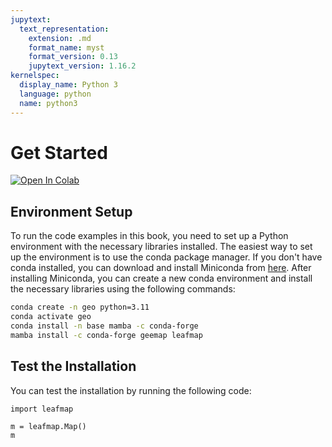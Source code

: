 ```yaml
---
jupytext:
  text_representation:
    extension: .md
    format_name: myst
    format_version: 0.13
    jupytext_version: 1.16.2
kernelspec:
  display_name: Python 3
  language: python
  name: python3
---
```


# Get Started

[![Open In Colab](https://colab.research.google.com/assets/colab-badge.svg)](https://colab.research.google.com/github/giswqs/geog-312/blob/main/book/geospatial/get_started.ipynb)


## Environment Setup

To run the code examples in this book, you need to set up a Python environment with the necessary libraries installed. The easiest way to set up the environment is to use the conda package manager. If you don't have conda installed, you can download and install Miniconda from [here](https://docs.conda.io/en/latest/miniconda.html). After installing Miniconda, you can create a new conda environment and install the necessary libraries using the following commands:

```bash
conda create -n geo python=3.11
conda activate geo
conda install -n base mamba -c conda-forge
mamba install -c conda-forge geemap leafmap
```

## Test the Installation

You can test the installation by running the following code:

```{code-cell} ipython3
import leafmap
```

```{code-cell} ipython3
m = leafmap.Map()
m
```

